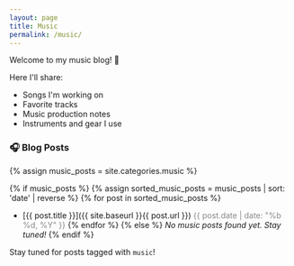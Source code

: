```yaml
---
layout: page
title: Music
permalink: /music/
---
```


Welcome to my music blog! 🎵

Here I'll share:

- Songs I'm working on
- Favorite tracks
- Music production notes
- Instruments and gear I use

### 🎧 Blog Posts

{% assign music_posts = site.categories.music %}

{% if music_posts %}
  {% assign sorted_music_posts = music_posts | sort: 'date' | reverse %}
  {% for post in sorted_music_posts %}
  - [{{ post.title }}]({{ site.baseurl }}{{ post.url }}) <span style="color:#888;">{{ post.date | date: "%b %d, %Y" }}</span>
  {% endfor %}
{% else %}
  _No music posts found yet. Stay tuned!_
{% endif %}

Stay tuned for posts tagged with `music`!




